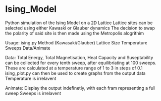 # Ising_Model
Python simulation of the Ising Model on a 2D Lattice
Lattice sites can be selected using either Kawaski or Glauber dynamics
The decision to swap the polarity of said site is then made using the Metropolis alogrithim

Usage: ising.py Method (Kawasaki/Glauber) Lattice Size Temperature Sweeps Data/Animate

Data: 
Total Energy, Total Magnetisation, Heat Capacity and Suseptability can be collected for every tenth sweep, after equilibriating at 100 sweeps.
These are calculated at a temperature range of 1 to 3 in steps of 0.1
ising_plot.py can then be used to create graphs from the output data
Temperature is irrelavent

Animate:
Display the output indefinetly, with each fram representing a full sweep
Sweeps is irrelavent
